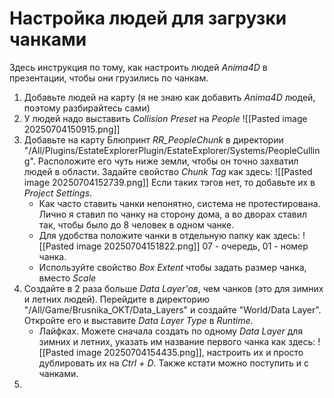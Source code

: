# Настройка людей для загрузки чанками

Здесь инструкция по тому, как настроить людей _Anima4D_ в презентации, чтобы они грузились по чанкам.

 1. Добавьте людей на карту (я не знаю как добавить _Anima4D_ людей, поэтому разбирайтесь сами)
 2. У людей надо выставить _Collision Preset_ на _People_ ![[Pasted image 20250704150915.png]]
 3. Добавьте на карту Блюпринт _RR_PeopleChunk_ в директории "/All/Plugins/EstateExplorerPlugin/EstateExplorer/Systems/PeopleCulling". Расположите его чуть ниже земли, чтобы он точно захватил людей в области. Задайте свойство _Chunk Tag_ как здесь: ![[Pasted image 20250704152739.png]] Если таких тэгов нет, то добавьте их в _Project Settings_.
	 - Как часто ставить чанки непонятно, система не протестирована. Лично я ставил по чанку на сторону дома, а во дворах ставил так, чтобы было до 8 человек в одном чанке.
	 - Для удобства положите чанки в отдельную папку как здесь: ![[Pasted image 20250704151822.png]] 07 - очередь, 01 - номер чанка.
	 - Используйте свойство _Box Extent_ чтобы задать размер чанка, вместо _Scale_
 4. Создайте в 2 раза больше _Data Layer'ов_, чем чанков (это для зимних и летних людей). Перейдите в директорию "/All/Game/Brusnika_OKT/Data_Layers" и создайте "World/Data Layer". Откройте его и выставите _Data Layer Type_ в _Runtime_.
	 - Лайфках. Можете сначала создать по одному _Data Layer_ для зимних и летних, указать им название первого чанка как здесь: ![[Pasted image 20250704154435.png]], настроить их и просто дублировать их на _Ctrl + D_. Также кстати можно поступить и с чанками.
 5. 